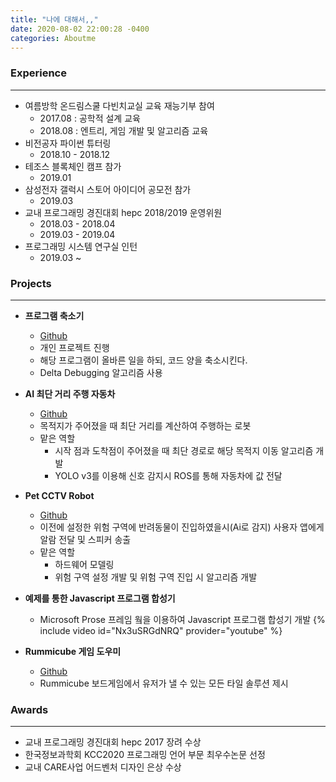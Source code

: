```yaml
---
title: "나에 대해서,,"
date: 2020-08-02 22:00:28 -0400
categories: Aboutme
---
```


### Experience
***

- 여름방학 온드림스쿨 다빈치교실 교육 재능기부 참여 
    - 2017.08 : 공학적 설계 교육
    - 2018.08 : 엔트리, 게임 개발 및 알고리즘 교육
- 비전공자 파이썬 튜터링
    - 2018.10 - 2018.12
- 테조스 블록체인 캠프 참가 
    - 2019.01 
- 삼성전자 갤럭시 스토어 아이디어 공모전 참가
    - 2019.03
- 교내 프로그래밍 경진대회 hepc 2018/2019 운영위원
    - 2018.03 - 2018.04
    - 2019.03 - 2019.04
- 프로그래밍 시스템 연구실 인턴
    - 2019.03 ~

### Projects
***
- **프로그램 축소기**
    - [Github](https://github.com/happyOBO/code_reducer)
    - 개인 프로젝트 진행
    - 해당 프로그램이 올바른 일을 하되, 코드 양을 축소시킨다.
    - Delta Debugging 알고리즘 사용

- **AI 최단 거리 주행 자동차**
    - [Github](https://github.com/happyOBO/Autonomous_driving)
    - 목적지가 주어졌을 때 최단 거리를 계산하여 주행하는 로봇
    - 맡은 역할
        - 시작 점과 도착점이 주어졌을 때 최단 경로로 해당 목적지 이동 알고리즘 개발
        - YOLO v3를 이용해 신호 감지시 ROS를 통해 자동차에 값 전달
    
- **Pet CCTV Robot**
    - [Github](https://github.com/ChaeLinYeo/Pet-CCTV-Robot)
    - 이전에 설정한 위험 구역에 반려동물이 진입하였을시(Ai로 감지) 사용자 앱에게 알람 전달 및 스피커 송출
    - 맡은 역할
        - 하드웨어 모델링
        - 위험 구역 설정 개발 및 위험 구역 진입 시 알고리즘 개발

- **예제를 통한 Javascript 프로그램 합성기**
    - Microsoft Prose 프레임 웤을 이용하여 Javascript 프로그램 합성기 개발
    {% include video id="Nx3uSRGdNRQ" provider="youtube" %}

- **Rummicube 게임 도우미**
    - [Github](https://github.com/happyOBO/rummicube_solver)
    - Rummicube 보드게임에서 유저가 낼 수 있는 모든 타일 솔루션 제시

### Awards
***
- 교내 프로그래밍 경진대회 hepc 2017 장려 수상
- 한국정보과학회 KCC2020 프로그래밍 언어 부문 최우수논문 선정
- 교내 CARE사업 어드벤처 디자인 은상 수상
